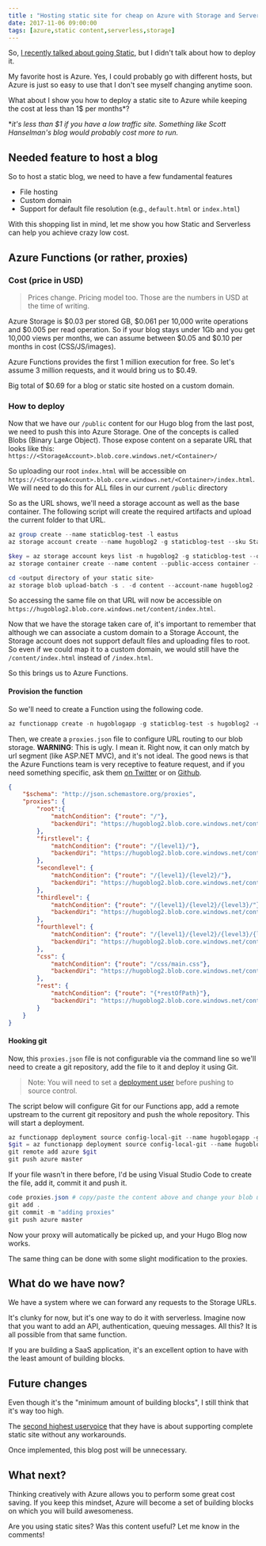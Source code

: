 ```yaml
---
title : "Hosting static site for cheap on Azure with Storage and Serverless"
date: 2017-11-06 09:00:00
tags: [azure,static content,serverless,storage]
---
```


So, [I recently talked about going Static](/post/breaking-the-shackles-of-server-frameworks-with-static-content), but I didn't talk about how to deploy it.

My favorite host is Azure. Yes, I could probably go with different hosts, but Azure is just so easy to use that I don't see myself changing anytime soon.

What about I show you how to deploy a static site to Azure while keeping the cost at less than 1$ per months*?

**it's less than $1 if you have a low traffic site. Something like Scott Hanselman's blog would probably cost more to run.*

## Needed feature to host a blog

So to host a static blog, we need to have a few fundamental features

* File hosting
* Custom domain 
* Support for default file resolution (e.g., `default.html` or `index.html`)

With this shopping list in mind, let me show you how Static and Serverless can help you achieve crazy low cost. 

## Azure Functions (or rather, proxies)

### Cost (price in USD)

> Prices change. Pricing model too. Those are the numbers in USD at the time of writing.

Azure Storage is $0.03 per stored GB, $0.061 per 10,000 write operations and $0.005 per read operation. So if your blog stays under 1Gb and you get 10,000 views per months, we can assume between $0.05 and $0.10 per months in cost (CSS/JS/images).

Azure Functions provides the first 1 million execution for free. So let's assume 3 million requests, and it would bring us to $0.49.

Big total of $0.69 for a blog or static site hosted on a custom domain. 

### How to deploy

Now that we have our `/public` content for our Hugo blog from the last post, we need to push this into Azure Storage. One of the concepts is called Blobs (Binary Large Object). Those expose content on a separate URL that looks like this: `https://<StorageAccount>.blob.core.windows.net/<Container>/`

So uploading our root `index.html` will be accessible on `https://<StorageAccount>.blob.core.windows.net/<Container>/index.html`. We will need to do this for ALL files in our current `/public` directory

So as the URL shows, we'll need a storage account as well as the base container. The following script will create the required artifacts and upload the current folder to that URL.

```powershell
az group create --name staticblog-test -l eastus
az storage account create --name hugoblog2 -g staticblog-test --sku Standard_LRS

$key = az storage account keys list -n hugoblog2 -g staticblog-test --query [0].value -o tsv
az storage container create --name content --public-access container --account-name hugoblog2 --account-key $key

cd <output directory of your static site>
az storage blob upload-batch -s . -d content --account-name hugoblog2 --account-key $key --max-connections 20
```

So accessing the same file on that URL will now be accessible on `https://hugoblog2.blob.core.windows.net/content/index.html`.

Now that we have the storage taken care of, it's important to remember that although we can associate a custom domain to a Storage Account, the Storage account does not support default files and uploading files to root. So even if we could map it to a custom domain, we would still have the `/content/index.html` instead of `/index.html`. 

So this brings us to Azure Functions.

#### Provision the function

So we'll need to create a Function using the following code. 

```powershell 
az functionapp create -n hugoblogapp -g staticblog-test -s hugoblog2 -c eastus2
```

Then, we create a `proxies.json` file to configure URL routing to our blob storage. **WARNING**: This is ugly. I mean it. Right now, it can only match by url segment (like ASP.NET MVC), and it's not ideal. The good news is that the Azure Functions team is very receptive to feature request, and if you need something specific, ask them [on Twitter](https://twitter.com/AzureFunctions) or on [Github](https://github.com/Azure/Azure-Functions/issues).

```json
{
    "$schema": "http://json.schemastore.org/proxies",
    "proxies": {
        "root":{
            "matchCondition": {"route": "/"},
            "backendUri": "https://hugoblog2.blob.core.windows.net/content/index.html"
        },
        "firstlevel": {
            "matchCondition": {"route": "/{level1}/"},
            "backendUri": "https://hugoblog2.blob.core.windows.net/content/{level1}/index.html"
        },
        "secondlevel": {
            "matchCondition": {"route": "/{level1}/{level2}/"},
            "backendUri": "https://hugoblog2.blob.core.windows.net/content/{level1}/{level2}/index.html"
        },
        "thirdlevel": {
            "matchCondition": {"route": "/{level1}/{level2}/{level3}/"},
            "backendUri": "https://hugoblog2.blob.core.windows.net/content/{level1}/{level2}/{level3}/index.html"
        },
        "fourthlevel": {
            "matchCondition": {"route": "/{level1}/{level2}/{level3}/{level4}/"},
            "backendUri": "https://hugoblog2.blob.core.windows.net/content/{level1}/{level2}/{level3}/{level4}/index.html"
        },
        "css": {
            "matchCondition": {"route": "/css/main.css"},
            "backendUri": "https://hugoblog2.blob.core.windows.net/content/css/main.css"
        },
        "rest": {
            "matchCondition": {"route": "{*restOfPath}"},
            "backendUri": "https://hugoblog2.blob.core.windows.net/content/{restOfPath}"
        }
    }
}
```

#### Hooking git

Now, this `proxies.json` file is not configurable via the command line so we'll need to create a git repository, add the file to it and deploy it using Git.

> Note: You will need to set a [deployment user](https://docs.microsoft.com/en-us/cli/azure/webapp/deployment/user?view=azure-cli-latest&wt.mc_id=default-blog-marouill) before pushing to source control.

The script below will configure Git for our Functions app, add a remote upstream to the current git repository and push the whole repository. This will start a deployment. 


```powershell
az functionapp deployment source config-local-git --name hugoblogapp -g staticblog-test
$git = az functionapp deployment source config-local-git --name hugoblogapp -g staticblog-test -o tsv
git remote add azure $git
git push azure master
```

If your file wasn't in there before, I'd be using Visual Studio Code to create the file, add it, commit it and push it.

```powershell
code proxies.json # copy/paste the content above and change your blob url
git add .
git commit -m "adding proxies"
git push azure master
```

Now your proxy will automatically be picked up, and your Hugo Blog now works.

The same thing can be done with some slight modification to the proxies.

## What do we have now? 

We have a system where we can forward any requests to the Storage URLs.

It's clunky for now, but it's one way to do it with serverless. Imagine now that you want to add an API, authentication, queuing messages. All this? It is all possible from that same function.

If you are building a SaaS application, it's an excellent option to have with the least amount of building blocks.

## Future changes

Even though it's the "minimum amount of building blocks", I still think that it's way too high.

The [second highest uservoice](https://feedback.azure.com/forums/217298-storage/suggestions/6417741-static-website-hosting-in-azure-blob-storage) that they have is about supporting complete static site without any workarounds.

Once implemented, this blog post will be unnecessary.

## What next?

Thinking creatively with Azure allows you to perform some great cost saving. If you keep this mindset, Azure will become a set of building blocks on which you will build awesomeness. 

Are you using static sites? Was this content useful? Let me know in the comments!